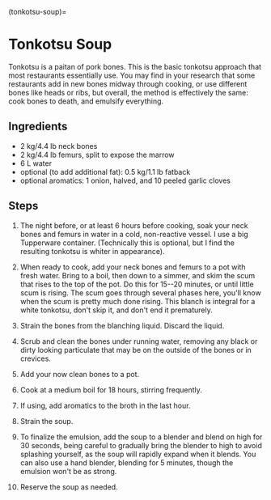 (tonkotsu-soup)=
# Tonkotsu Soup

Tonkotsu is a paitan of pork bones. This is the basic tonkotsu approach that
most restaurants essentially use. You may find in your research that some
restaurants add in new bones midway through cooking, or use different bones like
heads or ribs, but overall, the method is effectively the same: cook bones to
death, and emulsify everything. 

## Ingredients

* 2 kg/4.4 lb neck bones
* 2 kg/4.4 lb femurs, split to expose the marrow
* 6 L water
* optional (to add additional fat): 0.5 kg/1.1 lb fatback
* optional aromatics: 1 onion, halved, and 10 peeled garlic cloves
 
## Steps
 
1. The night before, or at least 6 hours before cooking, soak your neck bones
   and femurs in water in a cold, non-reactive vessel. I use a big Tupperware
   container. (Technically this is optional, but I find the resulting tonkotsu
   is whiter in appearance).

2. When ready to cook, add your neck bones and femurs to a pot with fresh water.
   Bring to a boil, then down to a simmer, and skim the scum that rises to the
   top of the pot. Do this for 15--20 minutes, or until little scum is rising.
   The scum goes through several phases here, you'll know when the scum is
   pretty much done rising. This blanch is integral for a white tonkotsu, don't
   skip it, and don't end it prematurely.

3. Strain the bones from the blanching liquid. Discard the liquid.

4. Scrub and clean the bones under running water, removing any black or dirty
   looking particulate that may be on the outside of the bones or in crevices. 

5. Add your now clean bones to a pot.

6. Cook at a medium boil for 18 hours, stirring frequently.

7. If using, add aromatics to the broth in the last hour.

8. Strain the soup.

9. To finalize the emulsion, add the soup to a blender and blend on high for 30
   seconds, being careful to gradually bring the blender to high to avoid
   splashing yourself, as the soup will rapidly expand when it blends. You can
   also use a hand blender, blending for 5 minutes, though the emulsion won't be
   as strong. 

10. Reserve the soup as needed. 

